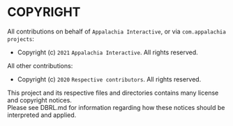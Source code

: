 # COPYRIGHT

All contributions on behalf of `Appalachia Interactive`, or via `com.appalachia projects`: 

- Copyright (c) `2021` `Appalachia Interactive`. All rights reserved.

All other contributions: 

- Copyright (c) `2020` `Respective contributors`. All rights reserved.


This project and its respective files and directories contains many license and copyright notices.  
Please see DBRL.md for information regarding how these notices should be interpreted and applied.